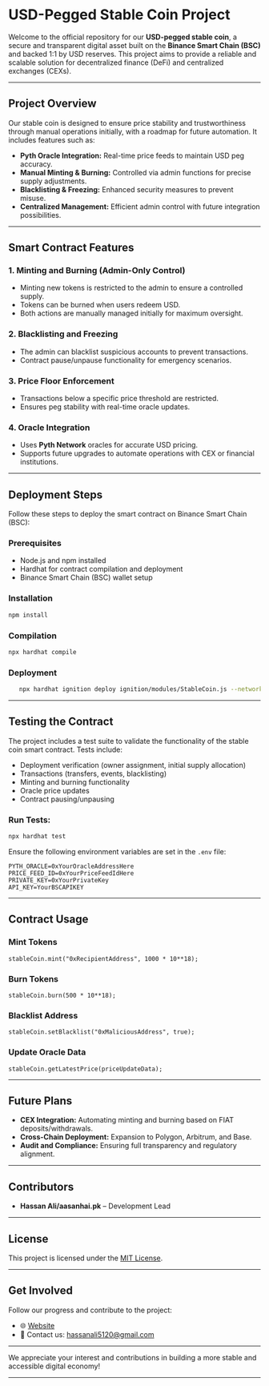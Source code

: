 # **USD-Pegged Stable Coin Project**  

Welcome to the official repository for our **USD-pegged stable coin**, a secure and transparent digital asset built on the **Binance Smart Chain (BSC)** and backed 1:1 by USD reserves. This project aims to provide a reliable and scalable solution for decentralized finance (DeFi) and centralized exchanges (CEXs).  

---

## **Project Overview**  

Our stable coin is designed to ensure price stability and trustworthiness through manual operations initially, with a roadmap for future automation. It includes features such as:  

- **Pyth Oracle Integration:** Real-time price feeds to maintain USD peg accuracy.  
- **Manual Minting & Burning:** Controlled via admin functions for precise supply adjustments.  
- **Blacklisting & Freezing:** Enhanced security measures to prevent misuse.  
- **Centralized Management:** Efficient admin control with future integration possibilities.  

---

## **Smart Contract Features**  

### **1. Minting and Burning (Admin-Only Control)**  
- Minting new tokens is restricted to the admin to ensure a controlled supply.  
- Tokens can be burned when users redeem USD.  
- Both actions are manually managed initially for maximum oversight.  

### **2. Blacklisting and Freezing**  
- The admin can blacklist suspicious accounts to prevent transactions.  
- Contract pause/unpause functionality for emergency scenarios.  

### **3. Price Floor Enforcement**  
- Transactions below a specific price threshold are restricted.  
- Ensures peg stability with real-time oracle updates.  

### **4. Oracle Integration**  
- Uses **Pyth Network** oracles for accurate USD pricing.  
- Supports future upgrades to automate operations with CEX or financial institutions.  

---

## **Deployment Steps**  

Follow these steps to deploy the smart contract on Binance Smart Chain (BSC):  

### **Prerequisites**  
- Node.js and npm installed  
- Hardhat for contract compilation and deployment  
- Binance Smart Chain (BSC) wallet setup  

### **Installation**  
```bash
npm install
```

### **Compilation**  
```bash
npx hardhat compile
```

### **Deployment**  
```bash
   npx hardhat ignition deploy ignition/modules/StableCoin.js --network bsc_mainnet --parameters ignition/parameters.json --verify
   ```

---

## **Testing the Contract**  

The project includes a test suite to validate the functionality of the stable coin smart contract. Tests include:

- Deployment verification (owner assignment, initial supply allocation)
- Transactions (transfers, events, blacklisting)
- Minting and burning functionality
- Oracle price updates
- Contract pausing/unpausing

### **Run Tests:**  
```bash
npx hardhat test
```

Ensure the following environment variables are set in the `.env` file:

```plaintext
PYTH_ORACLE=0xYourOracleAddressHere
PRICE_FEED_ID=0xYourPriceFeedIdHere
PRIVATE_KEY=0xYourPrivateKey
API_KEY=YourBSCAPIKEY
```

---

## **Contract Usage**  

### **Mint Tokens**  
```solidity
stableCoin.mint("0xRecipientAddress", 1000 * 10**18);
```

### **Burn Tokens**  
```solidity
stableCoin.burn(500 * 10**18);
```

### **Blacklist Address**  
```solidity
stableCoin.setBlacklist("0xMaliciousAddress", true);
```

### **Update Oracle Data**  
```solidity
stableCoin.getLatestPrice(priceUpdateData);
```

---

## **Future Plans**  
- **CEX Integration:** Automating minting and burning based on FIAT deposits/withdrawals.  
- **Cross-Chain Deployment:** Expansion to Polygon, Arbitrum, and Base.  
- **Audit and Compliance:** Ensuring full transparency and regulatory alignment.  

---

## **Contributors**  
- **Hassan Ali/aasanhai.pk** – Development Lead  

---

## **License**  
This project is licensed under the [MIT License](LICENSE).  

---

## **Get Involved**  
Follow our progress and contribute to the project:  

- 🌐 [Website](https://aasanhai.pk)   
- 📩 Contact us: [hassanali5120@gmail.com](mailto:hassanali5120@gmail.com)  

---

We appreciate your interest and contributions in building a more stable and accessible digital economy!  

---


